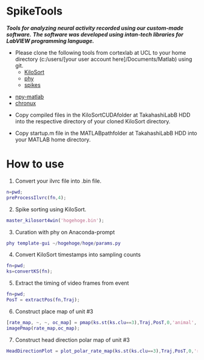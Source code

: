 # SpikeTools

***Tools for analyzing neural activity recorded using our custom-made software.***
***The software was developed using intan-tech libraries for LabVIEW programming language.***

- Please clone the following tools from cortexlab at UCL to your home directory (c:/users/[your user account here]/Documents/Matlab) using git. 
  * [KiloSort](https://github.com/cortex-lab/KiloSort)
  * [phy](https://github.com/cortex-lab/phy)
  * [spikes](https://github.com/cortex-lab/spikes)
* [npy-matlab](https://github.com/kwikteam/npy-matlab)
* [chronux](https://github.com/jsiegle/chronux)

- Copy compiled files in the KiloSortCUDAfolder at TakahashiLabB HDD into the respective directory of your cloned KiloSort directory.  

- Copy startup.m file in the MATLABpathfolder at TakahashiLabB HDD into your MATLAB home directory.

# How to use

1. Convert your ilvrc file into .bin file.
```matlab
n=pwd;
preProcessIlvrc(fn,4);
```

2. Spike sorting using KiloSort.
```matlab
master_kilosort4win('hogehoge.bin');
```

3. Curation with phy on Anaconda-prompt
```matlab
phy template-gui ~/hogehoge/hoge/params.py
```

4. Convert KiloSort timestamps into sampling counts
```matlab
fn=pwd;
ks=convertKS(fn);
```

5. Extract the timing of video frames from event  
```matlab
fn=pwd;
PosT = extractPos(fn,Traj);
```

6. Construct place map of unit #3
```matlab
[rate_map, ~, ~, oc_map] = pmap(ks.st(ks.clu==3),Traj,PosT,0,'animal','rat');
imagePmap(rate_map,oc_map);
```

7. Construct head direction polar map of unit #3
```matlab
HeadDirectionPlot = plot_polar_rate_map(ks.st(ks.clu==3),Traj,PosT,0,'rat');
```
